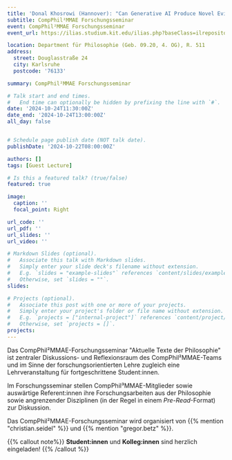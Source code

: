 ```yaml
---
title: 'Donal Khosrowi (Hannover): "Can Generative AI Produce Novel Evidence in the Historical Sciences?"'
subtitle: CompPhil²MMAE Forschungsseminar
event: CompPhil²MMAE Forschungsseminar
event_url: https://ilias.studium.kit.edu/ilias.php?baseClass=ilrepositorygui&ref_id=2472112

location: Department für Philosophie (Geb. 09.20, 4. OG), R. 511
address:
  street: Douglasstraße 24
  city: Karlsruhe
  postcode: '76133'

summary: CompPhil²MMAE Forschungsseminar

# Talk start and end times.
#   End time can optionally be hidden by prefixing the line with `#`.
date: '2024-10-24T11:30:00Z'
date_end: '2024-10-24T13:00:00Z'
all_day: false


# Schedule page publish date (NOT talk date).
publishDate: '2024-10-22T08:00:00Z'

authors: []
tags: [Guest Lecture]

# Is this a featured talk? (true/false)
featured: true

image:
  caption: ''
  focal_point: Right

url_code: ''
url_pdf: ''
url_slides: ''
url_video: ''

# Markdown Slides (optional).
#   Associate this talk with Markdown slides.
#   Simply enter your slide deck's filename without extension.
#   E.g. `slides = "example-slides"` references `content/slides/example-slides.md`.
#   Otherwise, set `slides = ""`.
slides:

# Projects (optional).
#   Associate this post with one or more of your projects.
#   Simply enter your project's folder or file name without extension.
#   E.g. `projects = ["internal-project"]` references `content/project/deep-learning/index.md`.
#   Otherwise, set `projects = []`.
projects:
---
```


Das CompPhil²MMAE-Forschungsseminar "Aktuelle Texte der Philosophie" ist zentraler Diskussions- und Reflexionsraum des CompPhil²MMAE-Teams und im Sinne der forschungsorientierten Lehre zugleich eine Lehrveranstaltung für fortgeschrittene Student:innen. 

Im Forschungsseminar stellen CompPhil³MMAE-Mitglieder sowie auswärtige Referent:innen ihre Forschungsarbeiten aus der Philosophie sowie angrenzender Disziplinen (in der Regel in einem *Pre-Read*-Format) zur Diskussion. 

Das CompPhil²MMAE-Forschungsseminar wird organisiert von {{% mention "christian.seidel" %}} und {{% mention "gregor.betz" %}}. 

{{% callout note%}}
**Student:innen** und **Kolleg:innen** sind herzlich eingeladen!
{{% /callout %}}


<!-- <mark style=hlblue>Student:innen sind herzlich willkommen!</mark> -->